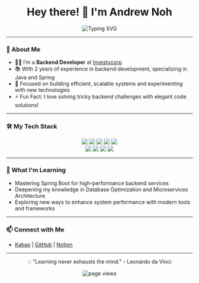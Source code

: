<h1 align="center">Hey there! 👋 I'm Andrew Noh</h1>

<p align="center">
    <img src="https://readme-typing-svg.herokuapp.com?font=Fira+Code&size=24&pause=900&color=4F8DFF&background=FFFFFF00&center=true&vCenter=true&width=550&lines=Backend+Developer+%E2%9A%A1;Java+Spring+Expert+%F0%9F%92%AA;Efficiency+%26+Quality+%F0%9F%8C%9F;Always+Improving+%F0%9F%93%88" alt="Typing SVG" />
</p>



---

### 🚀 About Me

- 🧑‍💻 I’m a **Backend Developer** at [Investycorp](https://github.com/investycorp)
- 📚 With 2 years of experience in backend development, specializing in Java and Spring
- 🎯 Focused on building efficient, scalable systems and experimenting with new technologies
- ⚡  Fun Fact: I love solving tricky backend challenges with elegant code solutions!

---

### 🛠️ My Tech Stack

<div align="center">
    <img src="https://img.shields.io/badge/java-007396?style=for-the-badge&logo=java&logoColor=white"/>
    <img src="https://img.shields.io/badge/spring-6DB33F?style=for-the-badge&logo=spring&logoColor=white"/>
    <img src="https://img.shields.io/badge/mysql-4479A1?style=for-the-badge&logo=mysql&logoColor=white"/>
    <img src="https://img.shields.io/badge/mongodb-47A248?style=for-the-badge&logo=mongodb&logoColor=white"/>
    <img src="https://img.shields.io/badge/docker-2496ED?style=for-the-badge&logo=docker&logoColor=white"/>
    <br/>
    <img src="https://img.shields.io/badge/aws-232F3E?style=for-the-badge&logo=amazon-aws&logoColor=white"/>
    <img src="https://img.shields.io/badge/linux-FCC624?style=for-the-badge&logo=linux&logoColor=black"/>
    <img src="https://img.shields.io/badge/git-F05032?style=for-the-badge&logo=git&logoColor=white"/>
    <img src="https://img.shields.io/badge/github-181717?style=for-the-badge&logo=github&logoColor=white"/>
</div>

---

### 🌱 What I'm Learning

- Mastering Spring Boot for high-performance backend services
- Deepening my knowledge in Database Optimization and Microservices Architecture
- Exploring new ways to enhance system performance with modern tools and frameworks

---

### 📫 Connect with Me

- [Kakao](https://user-images.githubusercontent.com/32383693/184526239-886170d4-1fee-4628-9dbe-b1d9a0a950bd.png) | [GitHub](https://github.com/AndrewNoh) | [Notion](https://www.notion.so/andrew-noh/36239bad2a7e44fe99c038b6328852fb)


---

<p align="center">💡 "Learning never exhausts the mind." – Leonardo da Vinci</p>

<p align="center">
    <img src="https://komarev.com/ghpvc/?username=AndrewNoh&style=flat-square&color=blue" alt="page views" />
</p>
